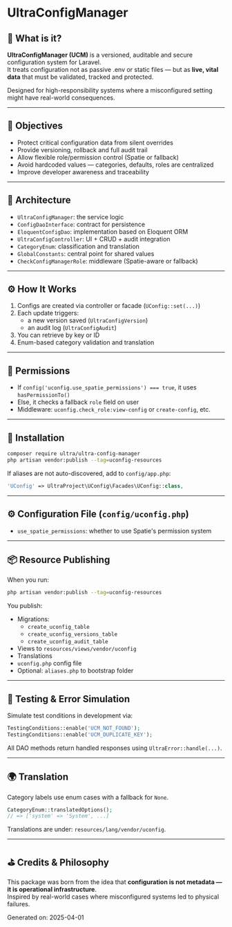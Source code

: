
# UltraConfigManager

## 📖 What is it?

**UltraConfigManager (UCM)** is a versioned, auditable and secure configuration system for Laravel.  
It treats configuration not as passive .env or static files — but as **live, vital data** that must be validated, tracked and protected.

Designed for high-responsibility systems where a misconfigured setting might have real-world consequences.

---

## 🎯 Objectives

- Protect critical configuration data from silent overrides
- Provide versioning, rollback and full audit trail
- Allow flexible role/permission control (Spatie or fallback)
- Avoid hardcoded values — categories, defaults, roles are centralized
- Improve developer awareness and traceability

---

## 🧠 Architecture

- `UltraConfigManager`: the service logic
- `ConfigDaoInterface`: contract for persistence
- `EloquentConfigDao`: implementation based on Eloquent ORM
- `UltraConfigController`: UI + CRUD + audit integration
- `CategoryEnum`: classification and translation
- `GlobalConstants`: central point for shared values
- `CheckConfigManagerRole`: middleware (Spatie-aware or fallback)

---

## ⚙️ How It Works

1. Configs are created via controller or facade (`UConfig::set(...)`)
2. Each update triggers:
   - a new version saved (`UltraConfigVersion`)
   - an audit log (`UltraConfigAudit`)
3. You can retrieve by key or ID
4. Enum-based category validation and translation

---

## 🔐 Permissions

- If `config('uconfig.use_spatie_permissions') === true`, it uses `hasPermissionTo()`
- Else, it checks a fallback `role` field on user
- Middleware: `uconfig.check_role:view-config` or `create-config`, etc.

---

## 🚀 Installation

```bash
composer require ultra/ultra-config-manager
php artisan vendor:publish --tag=uconfig-resources
```

If aliases are not auto-discovered, add to `config/app.php`:
```php
'UConfig' => UltraProject\UConfig\Facades\UConfig::class,
```

---

## ⚙️ Configuration File (`config/uconfig.php`)

- `use_spatie_permissions`: whether to use Spatie's permission system

---

## 📦 Resource Publishing

When you run:
```bash
php artisan vendor:publish --tag=uconfig-resources
```

You publish:
- Migrations:
  - `create_uconfig_table`
  - `create_uconfig_versions_table`
  - `create_uconfig_audit_table`
- Views to `resources/views/vendor/uconfig`
- Translations
- `uconfig.php` config file
- Optional: `aliases.php` to bootstrap folder

---

## 🧪 Testing & Error Simulation

Simulate test conditions in development via:

```php
TestingConditions::enable('UCM_NOT_FOUND');
TestingConditions::enable('UCM_DUPLICATE_KEY');
```

All DAO methods return handled responses using `UltraError::handle(...)`.

---

## 🌍 Translation

Category labels use enum cases with a fallback for `None`.

```php
CategoryEnum::translatedOptions();
// => ['system' => 'System', ...]
```

Translations are under: `resources/lang/vendor/uconfig`.

---

## ⛳ Credits & Philosophy

This package was born from the idea that **configuration is not metadata — it is operational infrastructure**.  
Inspired by real-world cases where misconfigured systems led to physical failures.

Generated on: 2025-04-01
